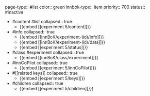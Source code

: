 page-type:: #list
color:: green
innbok-type:: item
priority:: 700
status:: #inactive

- #content #list
  collapsed:: true
	- {{embed [[experiment 5/content]]}}
- #info
  collapsed:: true
	- {{embed [[innBoK/experiment-(id)/info]]}}
	- {{embed [[innBoK/experiment-(id)/data]]}}
	- {{embed [[experiment 5/status]]}}
- #class #experiment
  collapsed:: true
	- {{embed [[innBoK/class/experiment]]}}
- #innCoPilot
  collapsed:: true
	- {{embed [[experiment 5/innCoPilot]]}}
- #[[related keys]]
  collapsed:: true
	- {{embed [[experiment 5/keys]]}}
- #children
  collapsed:: true
	- {{embed [[experiment 5/children]]}})







